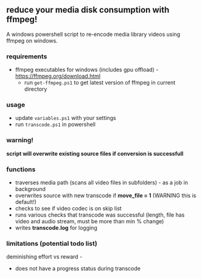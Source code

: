 ## reduce your media disk consumption with ffmpeg!
A windows powershell script to re-encode media library videos using ffmpeg on windows. 

### requirements
- ffmpeg executables for windows (includes gpu offload) - https://ffmpeg.org/download.html
    - run `get-ffmpeg.ps1` to get latest version of ffmpeg in current directory

### usage 
- update `variables.ps1` with your settings
- run `transcode.ps1` in powershell 

### warning! 
**script will overwrite existing source files if conversion is successfull**

### functions
- traverses media path (scans all video files in subfolders) - as a job in background 
- overwrites source with new transcode if **move_file = 1** (WARNING this is default!) 
- checks to see if video codec is on skip list
- runs various checks that transcode was successful (length, file has video and audio stream, must be more than min % change)
- writes **transcode.log** for logging 

### limitations (potential todo list) 
deminishing effort vs reward - 
- does not have a progress status during transcode 

